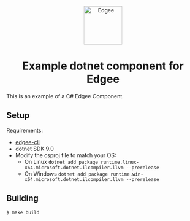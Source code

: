 <div align="center">
<p align="center">
  <a href="https://www.edgee.cloud">
    <picture>
      <source media="(prefers-color-scheme: dark)" srcset="https://cdn.edgee.cloud/img/component-dark.svg">
      <img src="https://cdn.edgee.cloud/img/component.svg" height="100" alt="Edgee">
    </picture>
  </a>
</p>
</div>

<h1 align="center">Example dotnet component for Edgee</h1>

This is an example of a C# Edgee Component.

## Setup
Requirements:
- [edgee-cli](https://github.com/edgee-cloud/edgee)
- dotnet SDK 9.0
- Modify the csproj file to match your OS:
    - On Linux
```dotnet add package runtime.linux-x64.microsoft.dotnet.ilcompiler.llvm --prerelease```
    - On Windows
```dotnet add package runtime.win-x64.microsoft.dotnet.ilcompiler.llvm --prerelease```

## Building

```shell
$ make build
```
